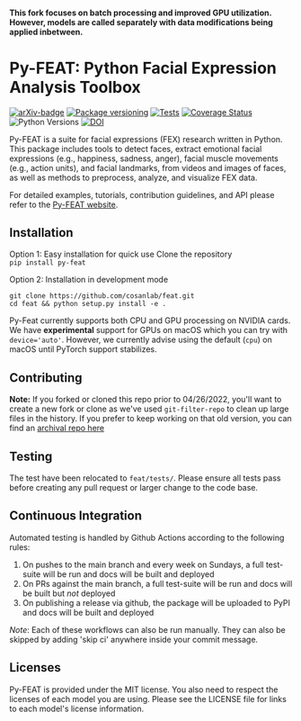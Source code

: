 #### This fork focuses on batch processing and improved GPU utilization. However, models are called separately with data modifications being applied inbetween.

# Py-FEAT: Python Facial Expression Analysis Toolbox
[![arXiv-badge](https://img.shields.io/badge/arXiv-2104.03509-red.svg)](https://arxiv.org/abs/2104.03509) 
[![Package versioning](https://img.shields.io/pypi/v/py-feat.svg)](https://pypi.org/project/py-feat/)
[![Tests](https://github.com/cosanlab/py-feat/actions/workflows/tests_and_docs.yml/badge.svg)](https://github.com/cosanlab/py-feat/actions/workflows/tests_and_docs.yml)
[![Coverage Status](https://coveralls.io/repos/github/cosanlab/py-feat/badge.svg?branch=master)](https://coveralls.io/github/cosanlab/py-feat?branch=master)
![Python Versions](https://img.shields.io/badge/python-3.7%20%7C%203.8%20%7C%203.9-blue)
[![DOI](https://zenodo.org/badge/118517740.svg)](https://zenodo.org/badge/latestdoi/118517740)

Py-FEAT is a suite for facial expressions (FEX) research written in Python. This package includes tools to detect faces, extract emotional facial expressions (e.g., happiness, sadness, anger), facial muscle movements (e.g., action units), and facial landmarks, from videos and images of faces, as well as methods to preprocess, analyze, and visualize FEX data. 

For detailed examples, tutorials, contribution guidelines, and API please refer to the [Py-FEAT website](https://cosanlab.github.io/py-feat/). 

## Installation
Option 1: Easy installation for quick use
Clone the repository    
`pip install py-feat`  

Option 2: Installation in development mode
```
git clone https://github.com/cosanlab/feat.git
cd feat && python setup.py install -e . 
```

Py-Feat currently supports both CPU and GPU processing on NVIDIA cards. We have **experimental** support for GPUs on macOS which you can try with `device='auto'`. However, we currently advise using the default (`cpu`) on macOS until PyTorch support stabilizes.

## Contributing

**Note:** If you forked or cloned this repo prior to 04/26/2022, you'll want to create a new fork or clone as we've used `git-filter-repo` to clean up large files in the history. If you prefer to keep working on that old version, you can find an [archival repo here](https://github.com/cosanlab/py-feat-archive)

## Testing

The test have been relocated to `feat/tests/`.
Please ensure all tests pass before creating any pull request or larger change to the code base.

## Continuous Integration

Automated testing is handled by Github Actions according to the following rules:
1. On pushes to the main branch and every week on Sundays, a full test-suite will be run and docs will be built and deployed
2. On PRs against the main branch, a full test-suite will be run and docs will be built but *not* deployed
3. On publishing a release via github, the package will be uploaded to PyPI and docs will be built and deployed

*Note*: Each of these workflows can also be run manually. They can also be skipped by adding 'skip ci' anywhere inside your commit message.

## Licenses
Py-FEAT is provided under the MIT license. You also need to respect the licenses of each model you are using. Please see the LICENSE file for links to each model's license information. 
